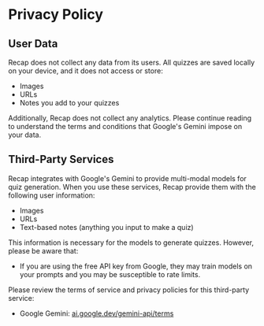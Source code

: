 # Privacy Policy
                                
## User Data
Recap does not collect any data from its users. All quizzes are saved locally on your device, and it does not access or store:
 - Images
 - URLs
 - Notes you add to your quizzes
                                
Additionally, Recap does not collect any analytics. Please continue reading to understand the terms and conditions that Google's Gemini impose on your data.
                                
## Third-Party Services
Recap integrates with Google's Gemini to provide multi-modal models for quiz generation. When you use these services, Recap provide them with the following user information:
- Images
- URLs
- Text-based notes (anything you input to make a quiz)
                                
This information is necessary for the models to generate quizzes. However, please be aware that:
- If you are using the free API key from Google, they may train models on your prompts and you may be susceptible to rate limits.
                                
Please review the terms of service and privacy policies for this third-party service:
- Google Gemini: [ai.google.dev/gemini-api/terms](https://ai.google.dev/gemini-api/terms)

